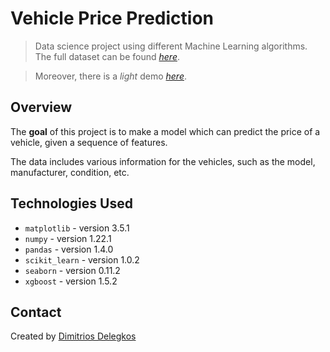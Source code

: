 # Vehicle Price Prediction
> Data science project using different Machine Learning algorithms.
> The full dataset can be found [_here_](https://drive.google.com/file/d/1ZqmuDjNJjMj7hDivgsukOjrscry-KGpz/view).

> Moreover, there is a *light* demo [_here_](https://share.streamlit.io/dimitriosdelegkos/vehicle-streamlit/app.py).

## Overview
The **goal** of this project is to make a model which can predict the price of a vehicle, given a sequence of features.

The data includes various information for the vehicles, such as the model, manufacturer, condition, etc.

## Technologies Used
- `matplotlib` - version 3.5.1
- `numpy` - version 1.22.1
- `pandas` - version 1.4.0
- `scikit_learn` - version 1.0.2
- `seaborn` - version 0.11.2
- `xgboost` - version 1.5.2

## Contact
Created by [Dimitrios Delegkos](https://www.linkedin.com/in/dimitrios-delegkos-24a596151/)
